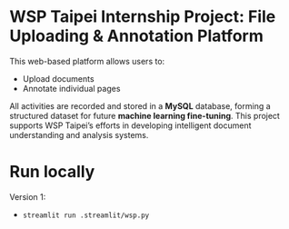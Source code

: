# WSP Taipei Internship Project: File Uploading & Annotation Platform

This web-based platform allows users to:

- Upload documents
- Annotate individual pages

All activities are recorded and stored in a **MySQL** database, forming a structured dataset for future **machine learning fine-tuning**. This project supports WSP Taipei’s efforts in developing intelligent document understanding and analysis systems.

# Run locally

Version 1:

- `streamlit run .streamlit/wsp.py`
